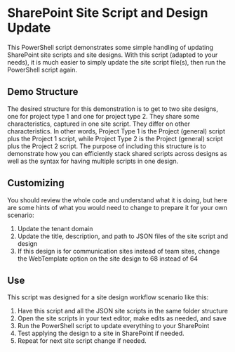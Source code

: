 # SharePoint Site Script and Design Update
This PowerShell script demonstrates some simple handling of updating SharePoint site scripts and site designs. With this script (adapted to your needs), it is much easier to simply update the site script file(s), then run the PowerShell script again. 

## Demo Structure
The desired structure for this demonstration is to get to two site designs, one for project type 1 and one for project type 2. They share some characteristics, captured in one site script. They differ on other characteristics. In other words, Project Type 1 is the Project (general) script plus the Project 1 script, while Project Type 2 is the Project (general) script plus the Project 2 script. The purpose of including this structure is to demonstrate how you can efficiently stack shared scripts across designs as well as the syntax for having multiple scripts in one design.

## Customizing
You should review the whole code and understand what it is doing, but here are some hints of what you would need to change to prepare it for your own scenario:
1. Update the tenant domain
2. Update the title, description, and path to JSON files of the site script and design
3. If this design is for communication sites instead of team sites, change the WebTemplate option on the site design to 68 instead of 64

## Use
This script was designed for a site design workflow scenario like this:
1. Have this script and all the JSON site scripts in the same folder structure
2. Open the site scripts in your text editor, make edits as needed, and save
3. Run the PowerShell script to update everything to your SharePoint
4. Test applying the design to a site in SharePoint if needed.
5. Repeat for next site script change if needed.
